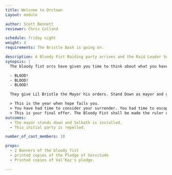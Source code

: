 ```yaml
---
title: Welcome to Orctown
Layout: module

author: Scott Bennett 
reviewer: Chris Colland

schedule: friday night
weight: 4
requirements: The Bristle Bash is going on.

description: A Bloody Fist Raiding party arrives and the Raid Leader Selkath reminds the players of the threats that the general Val’kaz made three months ago and offers them one last chance to surrender before attacking with his 
synopsis: | 
  The bloody fist orcs have given you time to think about what you have done and now they are going to smash your face in. The bloody fist orcs raiding party arrives. Just comes marching down the road. There's a big road that leads down into the tavern where right over a big hill. There's a huge flood light out in the yard and they will just see 10 orcs walking out of the darkness. They are chanting as they march. 

  - BLOOD!
  - BLOOD!
  - BLOOD!

  They give Lil Bristle the Mayor his orders. Stand Down as mayor and give the position to Selkath or die. 

  > This is the year when hope fails you.
  > You have had time to consider your surrender. You had time to escape from our wrath. 
  > This is your final offer. The Bloody Fist shall be made the ruler of this pitiful place or we will wipe it off the map. 
outcomes: 
  - The mayor stands down and Selkath is installed.
  - This initial party is repelled. 

number_of_cast_members: 10

props:
  - 2 Banners of the bloody fist
  - printed copies of the Pledge of Servitude
  - Printed copies of Val’Kaz's pledge. 

---
```


